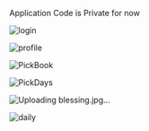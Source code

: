 Application Code is Private for now

![login](https://github.com/AmitGodosi/HavodatHashem/assets/94754700/f4cd5fba-fc1b-4df5-ae43-fe8103fdaae7)

![profile](https://github.com/AmitGodosi/HavodatHashem/assets/94754700/8c48e98a-415e-465a-917c-9f8d62dd7790)

![PickBook](https://github.com/AmitGodosi/HavodatHashem/assets/94754700/a163d6d9-eb52-460b-b144-16498414e7cf)

![PickDays](https://github.com/AmitGodosi/HavodatHashem/assets/94754700/23ba8ba0-4aa4-43b2-b3a8-63762f14d8bd)

![Uploading blessing.jpg…]()

![daily](https://github.com/AmitGodosi/HavodatHashem/assets/94754700/7756b7f9-0f0d-4193-ac67-f0c8e4c70d86)
